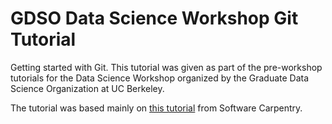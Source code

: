 # GDSO Data Science Workshop Git Tutorial

Getting started with Git. This tutorial was given as part of the pre-workshop tutorials for the Data Science Workshop organized by the Graduate Data Science Organization at UC Berkeley.

The tutorial was based mainly on [this tutorial](https://swcarpentry.github.io/git-novice/09-conflict/index.html) from Software Carpentry.
